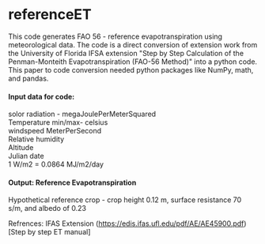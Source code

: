 # referenceET
This code generates FAO 56 - reference evapotranspiration using meteorological data. The code is a direct conversion of extension work from the University of Florida IFSA extension "Step by Step Calculation of the Penman-Monteith Evapotranspiration (FAO-56 Method)" into a python code. This paper to code conversion needed python packages like NumPy, math, and pandas.  

#### Input data for code:  
solor radiation - megaJoulePerMeterSquared  
Temperature min/max- celsius  
windspeed MeterPerSecond  
Relative humidity  
Altitude  
Julian date  
1 W/m2 = 0.0864 MJ/m2/day  

#### Output: Reference Evapotranspiration  
Hypothetical reference crop - crop height 0.12 m, surface resistance 70 s/m, and albedo of 0.23

Refrences: IFAS Extension 
(https://edis.ifas.ufl.edu/pdf/AE/AE45900.pdf)[Step by step ET manual]
